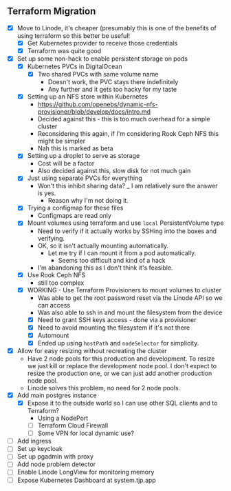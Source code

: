 ## Terraform Migration

- [x] Move to Linode, it's cheaper (presumably this is one of the benefits of using terraform so this better be useful!
    - [x] Get Kubernetes provider to receive those credentials 
    - [x] Terraform was quite good
- [x] Set up some non-hack to enable persistent storage on pods
    - [x] Kubernetes PVCs in DigitalOcean
        - [x] Two shared PVCs with same volume name
            - Doesn't work, the PVC stays there indefinitely
            - Any further and it gets too hacky for my taste
    - [x] Setting up an NFS store within Kubernetes
        - https://github.com/openebs/dynamic-nfs-provisioner/blob/develop/docs/intro.md
        - Decided against this - this is too much overhead for a simple cluster
        - Reconsidering this again, if I'm considering Rook Ceph NFS this might be simpler
        - Nah this is marked as beta
    - [x] Setting up a droplet to serve as storage
        - Cost will be a factor
        - Also decided against this, slow disk for not much gain
    - [x] Just using separate PVCs for everything
        - Won't this inhibit sharing data?
            _ I am relatively sure the answer is yes.
            - Reason why I'm not doing it.
    - [x] Trying a configmap for these files
        - Configmaps are read only
    - [x] Mount volumes using terraform and use `local` PersistentVolume type
        - Need to verify if it actually works by SSHing into the boxes and verifying.
        - OK, so it isn't actually mounting automatically.
            - Let me try if I can mount it from a pod automatically.
                - Seems too difficult and kind of a hack 
        - I'm abandoning this as I don't think it's feasible.
    - [x] Use Rook Ceph NFS 
        - still too complex 
    - [x] WORKING - Use Terraform Provisioners to mount volumes to cluster
        - Was able to get the root password reset via the Linode API so we can access 
        - Was also able to ssh in and mount the filesystem from the device
        - [x] Need to grant SSH keys access - done via a provisioner
        - [x] Need to avoid mounting the filesystem if it's not there
        - [x] Automount
        - [x] Ended up using `hostPath` and `nodeSelector` for simplicity.
- [x] Allow for easy resizing without recreating the cluster
    - Have 2 node pools for this production and development. To resize we just kill
      or replace the development node pool. I don't expect to resize the production 
      one, or we can just add another production node pool.
    - Linode solves this problem, no need for 2 node pools.
- [x] Add main postgres instance
    - [x] Expose it to the outside world so I can use other SQL clients and to Terraform?
        - Using a NodePort
        - [ ] Terraform Cloud Firewall 
        - [ ] Some VPN for local dynamic use?
- [ ] Add ingress
- [ ] Set up keycloak
- [ ] Set up pgadmin with proxy
- [ ] Add node problem detector
- [ ] Enable Linode LongView for monitoring memory
- [ ] Expose Kubernetes Dashboard at system.tjp.app
